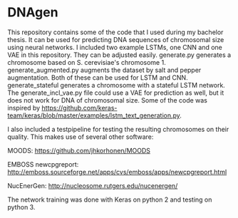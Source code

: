 # DNAgen

This repository contains some of the code that I used during my bachelor thesis.
It can be used for predicting DNA sequences of chromosomal size using neural networks. I included two example LSTMs, one CNN and one VAE in this repository. They can be adjusted easily.
generate.py generates a chromosome based on S. cerevisiae's chromosome 1.
generate_augmented.py augments the dataset by salt and pepper augmentation.
Both of these can be used for LSTM and CNN.
generate_stateful generates a chromosome with a stateful LSTM network.
The generate_incl_vae.py file could use a VAE for prediction as well, but it does not work for DNA of chromosomal size.
Some of the code was inspired by 
https://github.com/keras-team/keras/blob/master/examples/lstm_text_generation.py.

I also included a testpipeline for testing the resulting chromosomes on their quality.
This makes use of several other software:

MOODS: https://github.com/jhkorhonen/MOODS

EMBOSS newcpgreport: http://emboss.sourceforge.net/apps/cvs/emboss/apps/newcpgreport.html

NucEnerGen: http://nucleosome.rutgers.edu/nucenergen/


The network training was done with Keras on python 2 and testing on python 3.
